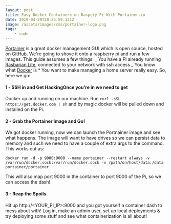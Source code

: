 ```yaml
---
layout: post
title: Easy Docker Containers on Raspery Pi With Portainer.io
date: 2019-04-29T20:26:59.121Z
image: /assets/images/cms/portainer-logo.png
tags:
    - code
---
```


[Portainer](https://www.portainer.io/) is a great docker management GUI which is open source, hosted on [GitHub](https://github.com/portainer/portainer). We're going to shove it onto a raspberry pi and run a few images. This guide assumes a few things: _ You have a Pi already running [Rasbarian Lite](https://www.raspberrypi.org/downloads/raspbian/), connected to your network with ssh access _ You know what [Docker](https://www.docker.com/) is \* You want to make managing a home server really easy.
So, here we go:

#### 1 - SSH in and Get HackingOnce you're in we need to get

Docker up and running on our machine. Run `curl -sSL https://get.docker.com | sh` and by magic docker will be pulled down and installed on the Pi.

#### 2 - Grab the Portainer Image and Go!

We got docker running, now we can launch the Portnainer image and see what happens. The image will want to have drives so we can persist data to memory and such we need to have a couple of extra args to the command. This works out as:

`docker run -d -p 9000:9000 --name portainer --restart always -v /var/run/docker.sock:/var/run/docker.sock -v /path/on/host/data:/data portainer/portainer`

This will also map port 9000 in the container to port 9000 of the Pi, so we can access the dash!

#### 3 - Reap the Spoils

Hit up http://\<YOUR_PI_IP\>:9000 and you got yourself a container dash to mess about with! Log in, make an admin user, set up local deployments & try deploying some stuff and see what containerization is all about!
